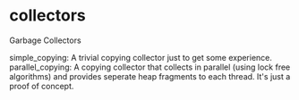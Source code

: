 collectors
==========

Garbage Collectors

simple_copying: A trivial copying collector just to get some experience.
parallel_copying: A copying collector that collects in parallel (using lock free algorithms) and provides seperate heap fragments to each thread. It's just a proof of concept.
